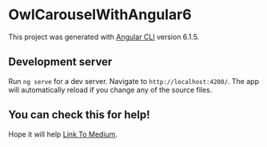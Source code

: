 # OwlCarouselWithAngular6

This project was generated with [Angular CLI](https://github.com/angular/angular-cli) version 6.1.5.

## Development server

Run `ng serve` for a dev server. Navigate to `http://localhost:4200/`. The app will automatically reload if you change any of the source files.

## You can check this for help!

Hope it will help [Link To Medium](https://medium.com/@biswa8998/owl-carousel-with-angular-6-banner-slider-and-image-carousel-3b3ded0070c5).

